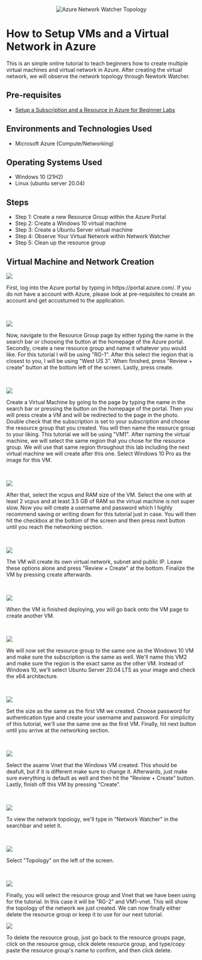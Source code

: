 <p align="center">
<img src="https://i.imgur.com/0NJwExP.png" alt="Azure Network Watcher Topology"/>
</p>

<h1>How to Setup VMs and a Virtual Network in Azure</h1>
This is an simple online tutorial to teach beginners how to create multiple virtual machines and virtual network in Azure. After creating the virtual network, we will observe the network topology through Newtork Watcher.<br />

<h2>Pre-requisites </h2>

- [Setup a Subscription and a Resource in Azure for Beginner Labs](https://github.com/bvongpradith/setup-azure-sub-and-resource)

<h2>Environments and Technologies Used</h2>

- Microsoft Azure (Compute/Networking)

<h2>Operating Systems Used </h2>

- Windows 10 (21H2)
- Linux (ubuntu server 20.04)

<h2>Steps</h2>

- Step 1: Create a new Resource Group within the Azure Portal
- Step 2: Create a Windows 10 virtual machine
- Step 3: Create a Ubuntu Server virtual machine
- Step 4: Observe Your Virtual Network within Network Watcher
- Step 5: Clean up the resource group


<h2>Virtual Machine and Network Creation</h2>

<p>
<img src="https://i.imgur.com/pXKn1Uq.png"/>
</p>
<p>
First, log into the Azure portal by typing in https://portal.azure.com/. If you do not have a account with Azure, please look at pre-requisites to create an account and get accustumed to the application.
</p>
<br />

<p>
<img src="https://i.imgur.com/sSUHU1L.png"/>
</p>
<p>
Now, navigate to the Resource Group page by either typing the name in the search bar or choosing the button at the homepage of the Azure portal. Secondly, create a new resource group and name it whatever you would like. For this tutorial I will be using "RG-1". After this select the region that is closest to you, I will be using "West US 3". When finished, press "Review + create" button at the bottom left of the screen. Lastly, press create.
</p>
<br />

<p>
<img src="https://i.imgur.com/CdBRuok.png"/>
</p>
<p>
Create a Virtual Machine by going to the page by typing the name in the search bar or pressing the button on the homepage of the portal. Then you will press create a VM and will be redirected to the page in the photo. Double check that the subscription is set to your subscription and choose the resource group that you created. You will then name the resource group to your liking. This tutorial we will be using "VM1". After naming the virtual machine, we will select the same region that you chose for the resource group. We will use that same region throughout this lab including the next virtual machine we will create after this one. Select Windows 10 Pro as the image for this VM.
</p>
<br />

<p>
<img src="https://i.imgur.com/RheRutU.png"/>
</p>
<p>
After that, select the vcpus and RAM size of the VM. Select the one with at least 2 vcpus and at least 3.5 GB of RAM so the virtual machine is not super slow. Now you will create a username and password which I highly recommend saving or writing down for this tutorial just in case. You will then hit the checkbox at the bottom of the screen and then press next button until you reach the networking section. 
</p>
<br />

<p>
<img src="https://i.imgur.com/iot8mYa.png"/>
</p>
<p>
The VM will create its own virtual network, subnet and public IP. Leave these options alone and press "Review + Create" at the bottom. Finalize the VM by pressing create afterwards.
</p>
<br />

<p>
<img src="https://i.imgur.com/PjHBWaP.png"/>
</p>
<p>
When the VM is finished deploying, you will go back onto the VM page to create another VM.
</p>
<br />

<p>
<img src="https://i.imgur.com/JEdneqB.png"/>
</p>
<p>
We will now set the resource group to the same one as the Windows 10 VM and make sure the subscription is the same as well. We'll name this VM2 and make sure the region is the exact same as the other VM. Instead of Windows 10, we'll select Ubuntu Server 20.04 LTS as your image and check the x64 architecture.
</p>
<br />

<p>
<img src="https://i.imgur.com/54oAUBx.png"/>
</p>
<p>
Set the size as the same as the first VM we created. Choose password for authentication type and create your username and password. For simplicity of this tutorial, we'll use the same one as the first VM. Finally, hit next button until you arrive at the networking section.
</p>
<br />

<p>
<img src="https://i.imgur.com/5uxTLhS.png"/>
</p>
<p>
Select the asame Vnet that the Windows VM created. This should be deafult, but if it is different make sure to change it. Afterwards, just make sure everything is default as well and then hit the "Review + Create" button. Lastly, finish off this VM by pressing "Create".
</p>
<br />

<p>
<img src="https://i.imgur.com/eP4NtcA.png"/>
</p>
<p>
To view the network topology, we'll type in "Network Watcher" in the searchbar and selet it.
</p>
<br />

<p>
<img src="https://i.imgur.com/Nw6E1xs.png"/>
</p>
<p>
Select "Topology" on the left of the screen.
</p>
<br />

<p>
<img src="https://i.imgur.com/yX4dsyq.png"/>
</p>
<p>
Finally, you will select the resource group and Vnet that we have been using for the tutorial. In this case it will be "RG-2" and VM1-vnet. This will show the topology of the network we just created. We can now finally either delete the resource group or keep it to use for our next tutorial.
  
  <p>
<img src="https://i.imgur.com/TZXjAuP.png"/>
</p>
<p>
To delete the resource group, just go back to the resource groups page, click on the resource group, click delete resource group, and type/copy paste the resource group's name to confirm, and then click delete.
